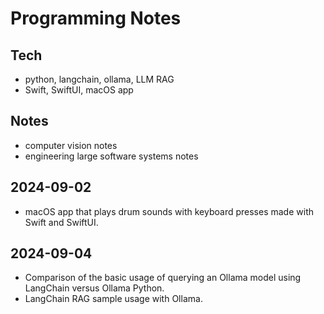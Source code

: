 # Programming Notes

## Tech
- python, langchain, ollama, LLM RAG
- Swift, SwiftUI, macOS app

## Notes
- computer vision notes
- engineering large software systems notes

## 2024-09-02
- macOS app that plays drum sounds with keyboard presses made with Swift and SwiftUI.

## 2024-09-04
- Comparison of the basic usage of querying an Ollama model using LangChain versus Ollama Python.
- LangChain RAG sample usage with Ollama.
